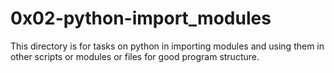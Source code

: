 # 0x02-python-import_modules
This directory is for tasks on python in importing modules and using them in
other scripts or modules or files for good program structure.
